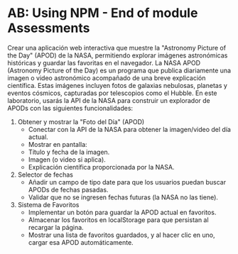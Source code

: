 # AB: Using NPM - End of module Assessments
Crear una aplicación web interactiva que muestre la "Astronomy Picture of the Day" (APOD) de la NASA, permitiendo explorar imágenes astronómicas históricas y guardar las favoritas en el navegador.
La NASA APOD (Astronomy Picture of the Day) es un programa que publica diariamente una imagen o video astronómico acompañado de una breve explicación científica. Estas imágenes incluyen fotos de galaxias nebulosas, planetas y eventos cósmicos, capturadas por telescopios como el Hubble.
En este laboratorio, usarás la API de la NASA para construir un explorador de APODs con las siguientes funcionalidades:
1. Obtener y mostrar la "Foto del Día" (APOD)
    - Conectar con la API de la NASA para obtener la imagen/video del día actual.
    - Mostrar en pantalla:
    - Título y fecha de la imagen.
    - Imagen (o video si aplica).
    - Explicación científica proporcionada por la NASA.
2. Selector de fechas
    - Añadir un campo de tipo date para que los usuarios puedan buscar APODs de fechas pasadas.
    - Validar que no se ingresen fechas futuras (la NASA no las tiene).
3. Sistema de Favoritos
    - Implementar un botón para guardar la APOD actual en favoritos.
    - Almacenar los favoritos en localStorage para que persistan al recargar la página.
    - Mostrar una lista de favoritos guardados, y al hacer clic en uno, cargar esa APOD automáticamente.